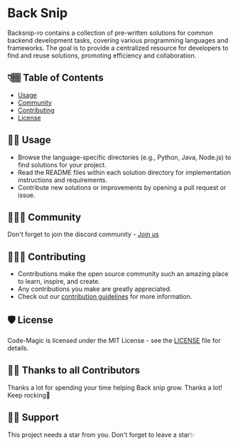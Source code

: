 # Back Snip

Backsnip-ro contains a collection of pre-written solutions for common backend development tasks, covering various programming languages and frameworks. The goal is to provide a centralized resource for developers to find and reuse solutions, promoting efficiency and collaboration.

## 👇🏽 Table of Contents

- [Usage](#usage)
- [Community](#community)
- [Contributing](#contributing)
- [License](#license)

## 👨‍💻 Usage

- Browse the language-specific directories (e.g., Python, Java, Node.js) to find solutions for your project.
- Read the README files within each solution directory for implementation instructions and requirements.
- Contribute new solutions or improvements by opening a pull request or issue.

## 👨‍👩‍👦 Community

Don't forget to join the discord community - [Join us](https://join.slack.com/t/backsnip/shared_invite/zt-2i0qa6xcy-uguNdePbHrI5lbwIOFZuVg)

## 👩🏽‍💻 Contributing

- Contributions make the open source community such an amazing place to learn, inspire, and create.
- Any contributions you make are greatly appreciated.
- Check out our [contribution guidelines](/CONTRIBUTING.md) for more information.

## 🛡️ License

Code-Magic is licensed under the MIT License - see the [LICENSE](LICENSE) file for details.

## 💪🏽 Thanks to all Contributors

Thanks a lot for spending your time helping Back snip grow. Thanks a lot! Keep rocking🍻

## 🙏🏽 Support

This project needs a star️ from you. Don't forget to leave a star✨
